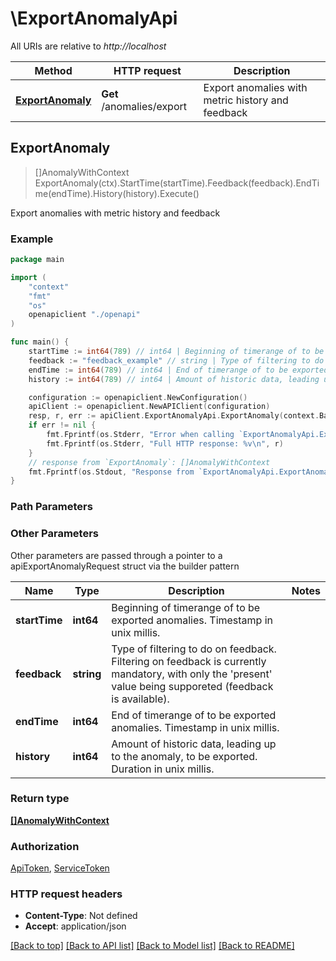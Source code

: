 # \ExportAnomalyApi

All URIs are relative to *http://localhost*

Method | HTTP request | Description
------------- | ------------- | -------------
[**ExportAnomaly**](ExportAnomalyApi.md#ExportAnomaly) | **Get** /anomalies/export | Export anomalies with metric history and feedback



## ExportAnomaly

> []AnomalyWithContext ExportAnomaly(ctx).StartTime(startTime).Feedback(feedback).EndTime(endTime).History(history).Execute()

Export anomalies with metric history and feedback



### Example

```go
package main

import (
    "context"
    "fmt"
    "os"
    openapiclient "./openapi"
)

func main() {
    startTime := int64(789) // int64 | Beginning of timerange of to be exported anomalies.  Timestamp in unix millis.
    feedback := "feedback_example" // string | Type of filtering to do on feedback.  Filtering on feedback is currently mandatory, with only the 'present' value being supporeted (feedback is available).
    endTime := int64(789) // int64 | End of timerange of to be exported anomalies.  Timestamp in unix millis. (optional)
    history := int64(789) // int64 | Amount of historic data, leading up to the anomaly, to be exported.  Duration in unix millis. (optional)

    configuration := openapiclient.NewConfiguration()
    apiClient := openapiclient.NewAPIClient(configuration)
    resp, r, err := apiClient.ExportAnomalyApi.ExportAnomaly(context.Background()).StartTime(startTime).Feedback(feedback).EndTime(endTime).History(history).Execute()
    if err != nil {
        fmt.Fprintf(os.Stderr, "Error when calling `ExportAnomalyApi.ExportAnomaly``: %v\n", err)
        fmt.Fprintf(os.Stderr, "Full HTTP response: %v\n", r)
    }
    // response from `ExportAnomaly`: []AnomalyWithContext
    fmt.Fprintf(os.Stdout, "Response from `ExportAnomalyApi.ExportAnomaly`: %v\n", resp)
}
```

### Path Parameters



### Other Parameters

Other parameters are passed through a pointer to a apiExportAnomalyRequest struct via the builder pattern


Name | Type | Description  | Notes
------------- | ------------- | ------------- | -------------
 **startTime** | **int64** | Beginning of timerange of to be exported anomalies.  Timestamp in unix millis. | 
 **feedback** | **string** | Type of filtering to do on feedback.  Filtering on feedback is currently mandatory, with only the &#39;present&#39; value being supporeted (feedback is available). | 
 **endTime** | **int64** | End of timerange of to be exported anomalies.  Timestamp in unix millis. | 
 **history** | **int64** | Amount of historic data, leading up to the anomaly, to be exported.  Duration in unix millis. | 

### Return type

[**[]AnomalyWithContext**](AnomalyWithContext.md)

### Authorization

[ApiToken](../README.md#ApiToken), [ServiceToken](../README.md#ServiceToken)

### HTTP request headers

- **Content-Type**: Not defined
- **Accept**: application/json

[[Back to top]](#) [[Back to API list]](../README.md#documentation-for-api-endpoints)
[[Back to Model list]](../README.md#documentation-for-models)
[[Back to README]](../README.md)

